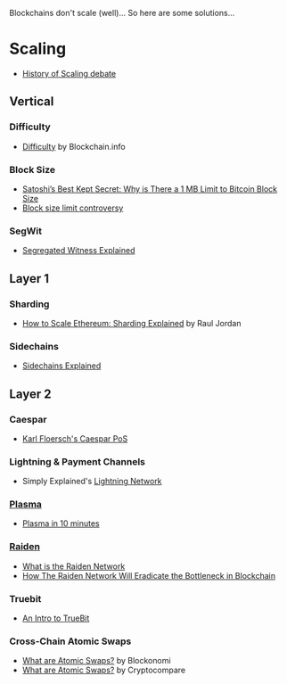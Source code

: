 Blockchains don't scale (well)... So here are some solutions...

# Scaling
  * [History of Scaling debate](https://hackernoon.com/the-great-bitcoin-scaling-debate-a-timeline-6108081dbada)
## Vertical 
### Difficulty
  * [Difficulty](https://blockchain.info/charts/difficulty) by Blockchain.info
### Block Size 
  * [Satoshi’s Best Kept Secret: Why is There a 1 MB Limit to Bitcoin Block Size](https://cointelegraph.com/news/satoshis-best-kept-secret-why-is-there-a-1-mb-limit-to-bitcoin-block-size)
  * [Block size limit controversy](https://en.bitcoin.it/wiki/Block_size_limit_controversy)
### SegWit
* [Segregated Witness Explained](https://www.youtube.com/watch?v=DzBAG2Jp4bg)

## Layer 1
### Sharding
  * [How to Scale Ethereum: Sharding Explained](https://medium.com/prysmatic-labs/how-to-scale-ethereum-sharding-explained-ba2e283b7fce) by Raul Jordan
### Sidechains
  * [Sidechains Explained](https://www.youtube.com/watch?v=g9_MakNlHDA)

## Layer 2
### Caespar
  * [Karl Floersch's Caespar PoS](https://www.youtube.com/watch?v=ycF0WFHY5kc&t=110s)

### Lightning & Payment Channels
  * Simply Explained's [Lightning Network](https://www.youtube.com/watch?v=rrr_zPmEiME)

### [Plasma](https://plasma.io/plasma.pdf)
  * [Plasma in 10 minutes](https://medium.com/chain-cloud-company-blog/plasma-in-10-minutes-c856da94e339)

### [Raiden](https://raiden.network/)
  * [What is the Raiden Network](https://raiden.network/101.html)
  * [How The Raiden Network Will Eradicate the Bottleneck in Blockchain](https://hackernoon.com/how-the-raiden-network-will-eradicate-the-bottleneck-in-blockchain-22a8ca8d2565)

### Truebit
  * [An Intro to TrueBit](https://medium.com/@simondlr/an-intro-to-truebit-a-scalable-decentralized-computational-court-1475531400c3)

### Cross-Chain Atomic Swaps
  * [What are Atomic Swaps?](https://blockonomi.com/atomic-swaps/) by Blockonomi
  * [What are Atomic Swaps?](https://www.cryptocompare.com/coins/guides/what-are-atomic-swaps/) by Cryptocompare


